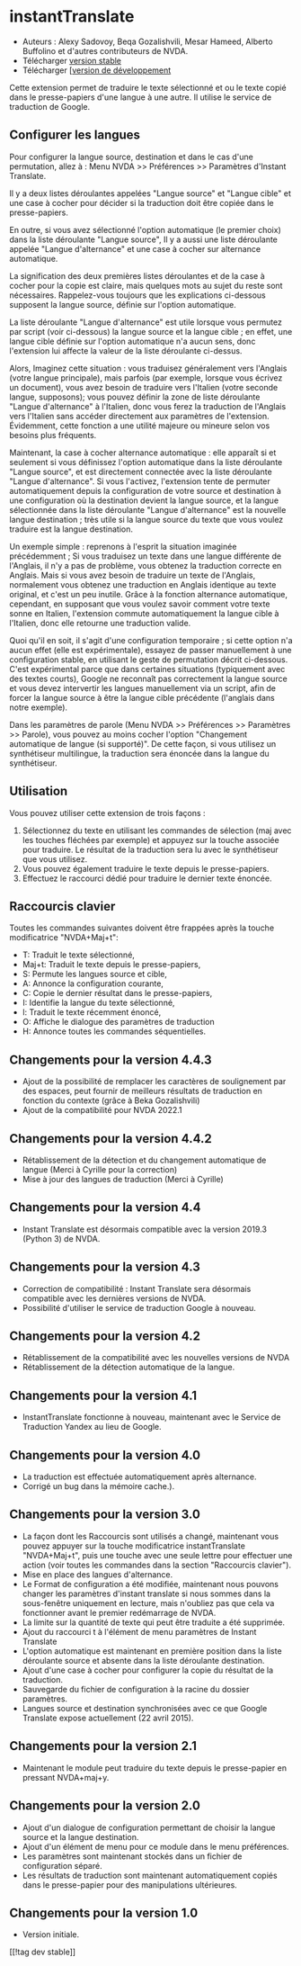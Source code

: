 # instantTranslate #

* Auteurs : Alexy Sadovoy, Beqa Gozalishvili, Mesar Hameed, Alberto
  Buffolino et d'autres contributeurs de NVDA.
* Télécharger [version stable][1]
* Télécharger [[version de développement][2]

Cette extension permet de traduire le texte sélectionné et ou le texte copié
dans le presse-papiers d'une langue à une autre.  Il utilise le service de
traduction de Google.

## Configurer les langues ##
Pour configurer la langue source, destination et dans le cas d'une permutation, allez à : Menu NVDA >> Préférences >> Paramètres d'Instant Translate.

Il y a deux listes déroulantes  appelées "Langue source" et "Langue cible"
et une case à cocher pour décider si la traduction doit être copiée dans le
presse-papiers.

En outre, si vous avez sélectionné l'option automatique (le premier choix)
dans la liste déroulante "Langue source", Il y a aussi une liste déroulante
appelée "Langue d'alternance" et une case à cocher sur alternance
automatique.

La signification des deux premières listes déroulantes et de la case à
cocher pour la copie est claire, mais quelques mots au sujet du reste sont
nécessaires. Rappelez-vous toujours que les explications ci-dessous
supposent la langue source, définie sur l'option automatique.

La liste déroulante "Langue d'alternance" est utile lorsque vous permutez
par script (voir ci-dessous) la langue source et la langue cible ; en effet,
une langue cible définie sur l'option automatique n'a aucun sens, donc
l'extension lui affecte la valeur de la liste déroulante ci-dessus.

Alors, Imaginez cette situation : vous traduisez généralement vers l'Anglais
(votre langue principale), mais parfois (par exemple, lorsque vous écrivez
un document), vous avez besoin de traduire vers l'Italien (votre seconde
langue, supposons); vous pouvez définir la zone de liste déroulante  "Langue
d'alternance" à l'Italien, donc vous ferez la traduction de l'Anglais vers
l'Italien sans accéder directement aux paramètres de
l'extension. Évidemment, cette fonction a une utilité majeure ou mineure
selon vos besoins plus fréquents.

Maintenant, la case à cocher alternance automatique : elle apparaît si et
seulement si vous définissez l'option automatique dans la liste déroulante
"Langue source", et est directement connectée avec la liste déroulante
"Langue d'alternance". Si vous l'activez, l'extension tente de permuter
automatiquement depuis la configuration de votre source et destination à une
configuration où la destination devient la langue source, et la langue
sélectionnée dans la liste déroulante "Langue d'alternance" est la nouvelle
langue destination ; très utile si la langue source du texte que vous voulez
traduire est la langue destination.

Un exemple simple : reprenons à l'esprit la situation imaginée précédemment
; Si vous traduisez un texte dans une langue différente de l'Anglais, il n'y
a pas de problème, vous obtenez la traduction correcte en Anglais. Mais si
vous avez besoin de traduire un texte de l'Anglais, normalement vous obtenez
une traduction en Anglais  identique au texte original, et c'est un peu
inutile. Grâce à la fonction alternance automatique, cependant, en supposant
que vous voulez savoir comment votre texte sonne en Italien, l'extension
commute automatiquement la langue cible à l'Italien, donc elle retourne une
traduction valide.

Quoi qu'il en soit, il s'agit d'une configuration temporaire ; si cette
option n'a aucun effet (elle est expérimentale), essayez de passer
manuellement à une configuration stable, en utilisant le geste de
permutation décrit ci-dessous. C'est expérimental parce que dans certaines
situations (typiquement avec des textes courts), Google ne reconnaît pas
correctement la langue source et vous devez intervertir les langues
manuellement via un script, afin de forcer la langue source à être la langue
cible précédente (l'anglais dans notre exemple).

Dans les paramètres de parole (Menu NVDA >> Préférences >> Paramètres >> Parole), vous pouvez au moins cocher l'option "Changement automatique de langue (si supporté)". De cette façon, si vous utilisez un synthétiseur multilingue, la traduction sera énoncée dans la langue du synthétiseur.

## Utilisation ##
Vous pouvez utiliser cette extension de trois façons :

1. Sélectionnez du texte en utilisant les commandes de sélection (maj avec
   les touches fléchées par exemple) et appuyez sur la touche associée pour
   traduire. Le résultat de la traduction sera lu avec le synthétiseur que
   vous utilisez.
2. Vous pouvez également traduire le texte depuis le presse-papiers.
3. Effectuez le raccourci dédié pour traduire le dernier texte énoncée.

## Raccourcis clavier ##
Toutes les commandes suivantes doivent être frappées après la touche
modificatrice "NVDA+Maj+t":

* T: Traduit le texte sélectionné,
* Maj+t: Traduit le texte depuis le  presse-papiers,
* S: Permute les langues source et cible,
* A: Annonce la configuration courante,
* C: Copie le dernier résultat dans le presse-papiers,
* I: Identifie la langue du texte sélectionné,
* l: Traduit le texte récemment énoncé,
* O: Affiche le dialogue des paramètres de traduction
* H: Annonce toutes les commandes séquentielles.

## Changements pour la version 4.4.3 ##
* Ajout de la possibilité de remplacer les caractères de soulignement par
  des espaces, peut fournir de meilleurs résultats de traduction en fonction
  du contexte (grâce à Beka Gozalishvili)
* Ajout de la compatibilité pour NVDA 2022.1

## Changements pour la version 4.4.2 ##
* Rétablissement de la détection et du changement automatique de langue
  (Merci à Cyrille pour la correction)
* Mise à jour des langues de traduction (Merci à Cyrille)

## Changements pour la version 4.4 ##
* Instant Translate est désormais compatible avec la version 2019.3 (Python
  3) de NVDA.

## Changements pour la version 4.3 ##
* Correction de compatibilité : Instant Translate sera désormais compatible
  avec les dernières versions de NVDA.
* Possibilité d'utiliser le service de traduction Google à nouveau.

## Changements pour la version 4.2 ##
* Rétablissement de la compatibilité avec les nouvelles versions de NVDA
* Rétablissement de la détection automatique de la langue.

## Changements pour la version 4.1 ##
* InstantTranslate fonctionne à nouveau, maintenant avec le Service de
  Traduction Yandex au lieu de Google.

## Changements pour la version 4.0 ##
* La traduction est effectuée automatiquement après alternance.
* Corrigé un bug dans la mémoire cache.).

## Changements pour la version 3.0 ##
* La façon dont les Raccourcis sont utilisés a changé, maintenant vous
  pouvez appuyer sur  la touche modificatrice instantTranslate "NVDA+Maj+t",
  puis une touche avec une seule lettre pour effectuer une action (voir
  toutes les commandes dans la section "Raccourcis clavier").
* Mise en place des langues d'alternance.
* Le Format de configuration a été modifiée, maintenant nous pouvons changer
  les paramètres d'instant translate si nous sommes dans la sous-fenêtre
  uniquement en lecture, mais n'oubliez pas que cela va fonctionner avant le
  premier redémarrage de NVDA.
* La limite sur la quantité de texte qui peut être traduite a été supprimée.
* Ajout du raccourci t à l'élément de menu paramètres de Instant Translate
* L'option automatique est maintenant en première position dans la liste
  déroulante  source et absente dans la liste déroulante destination.
* Ajout d'une case à cocher pour configurer la copie du résultat de la
  traduction.
* Sauvegarde du fichier de configuration à la racine du dossier paramètres.
* Langues source et destination synchronisées avec ce que Google Translate
  expose actuellement (22 avril 2015).


## Changements pour la version 2.1 ##
* Maintenant le module peut traduire du texte depuis le presse-papier en
  pressant NVDA+maj+y.

## Changements pour la version 2.0 ##
* Ajout d'un dialogue de configuration permettant de choisir la langue
  source et la langue destination.
* Ajout d'un élément de menu pour ce module dans le menu préférences.
* Les paramètres sont maintenant stockés dans un fichier de configuration
  séparé.
* Les résultats de traduction sont maintenant automatiquement copiés dans le
  presse-papier pour des manipulations ultérieures.

## Changements pour la version 1.0 ##
* Version initiale.


[[!tag dev stable]]


[1]: https://www.nvaccess.org/addonStore/legacy?file=instantTranslate

[2]: https://www.nvaccess.org/addonStore/legacy?file=it-dev
